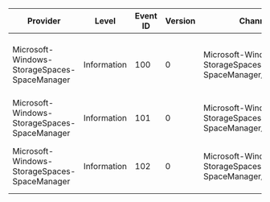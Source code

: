Provider                                      |  Level        |  Event ID  |  Version  |  Channel                                                   |  Task  |  Opcode  |  Keyword  |  Message
----------------------------------------------|---------------|------------|-----------|------------------------------------------------------------|--------|----------|-----------|-------------------------------------------------------------
Microsoft-Windows-StorageSpaces-SpaceManager  |  Information  |  100       |  0        |  Microsoft-Windows-StorageSpaces-SpaceManager/Operational  |        |          |           |  The Storage Spaces driver has requested a repair operation.
Microsoft-Windows-StorageSpaces-SpaceManager  |  Information  |  101       |  0        |  Microsoft-Windows-StorageSpaces-SpaceManager/Operational  |        |          |           |  The repair was successfully queued.
Microsoft-Windows-StorageSpaces-SpaceManager  |  Information  |  102       |  0        |  Microsoft-Windows-StorageSpaces-SpaceManager/Operational  |        |          |           |  The repair request failed with status {status}.